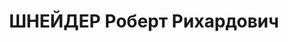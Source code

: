 ---
title: ШНЕЙДЕР Роберт Рихардович
description: Род. в 1909 году в Перхтольдсдорфе недалеко от Вены. Работал в Австрии
  и Швейцарии, в августе 1929 года перебрался в Германию, где работал до июня 1930
  слесарем в слаботочной (?) электростанции Siemens & Halske в Берлине. В июле 1930
  в числе 36 других квалифицированных рабочих, которые также были завербованы советской
  торговой миссией, эмигрировал в Россию. Некоторое время работал в Рыбинске и в Луганске,
  затем работал в качестве конструктора на инструментальном заводе в Таганроге, в
  марте 1931 переехал в Пензу, где женился. В 1932 и 1933 посещал родителей в Австрии.
  В 1934 году переехал с женой в Челябинск, где он был в последнее время начальником
  цеха холодной штамповки на тракторном заводе. Кандидат в члены ВКП (б) с 1931 года,
  исключен в 1935 году. 29 мая 1937 г. арестован. Судебное заседание Военной коллегии
  Верховного суда 31 декабря 1937 в Челябинске длилось 68 минут, затем Роберт Шнайдер
  был приговорен к смерти и казнен в тот же день. Он был советским гражданином. Его
  вдова получила в 1960 через советское посольство в Вене датированное 19 января 1960
  поддельное свидетельство о смерти, в котором было указано, что ее муж умер 1 октября
  1940 года.
---